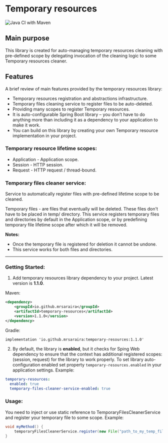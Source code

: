 # Temporary resources
![Java CI with Maven](https://github.com/mrsaraira/temporary-resources/workflows/Java%20CI%20with%20Maven/badge.svg?branch=master)
## Main purpose
This library is created for auto-managing temporary resources cleaning with pre-defined scope by delegating invocation
of the cleaning logic to some Temporary resources cleaner. 

## Features
A brief review of main features provided by the temporary resources library:
+ Temporary resources registration and abstractions infrastructure.
+ Temporary files cleaning service to register files to be auto-deleted.
+ Providing many scopes to register Temporary resources.
+ It is auto-configurable Spring Boot library – you don’t have to do anything more than including it as a dependency to
your application to make it work.
+ You can build on this library by creating your own Temporary resource implementation in your project.


### Temporary resource lifetime scopes:

* Application - Application scope.
* Session - HTTP session.
* Request - HTTP request / thread-bound.


### Temporary files cleaner service:
Service to automatically register files with pre-defined lifetime scope to be cleaned.

Temporary files - are files that eventually will be deleted. These files don't have to be placed in temp/ directory.
This service registers temporary files and directories by default in the Application scope, or by predefining temporary
file lifetime scope after which it will be removed.

**Notes:**
* Once the temporary file is registered for deletion it cannot be undone.<br>
* This service works for both files and directories.

---

### Getting Started:

1. Add temporary resources library dependency to your project. Latest version is **1.1.0**.

Maven:
```xml
<dependency>
    <groupId>io.github.mrsaraira</groupId>
    <artifactId>temporary-resources</artifactId>
    <version>1.1.0</version>
</dependency>
```

Gradle:
```
implementation 'io.github.mrsaraira:temporary-resources:1.1.0'
```

2. By default, the library is **enabled**, but it checks for Sping Web dependency to ensure that the context has additional
registered scopes: (session, request) for the library to work properly.
To set library auto-configuration enabled set property `temporary-resources.enabled` in your application
settings. Example:

```yaml
temporary-resources:
  enabled: true
  temporary-files-cleaner-service-enabled: true
```

### Usage:
You need to inject or use static reference to TemporaryFilesCleanerService and register your temporary file to some scope.
Example:
```java
void myMethod() {
    temporaryFilesCleanerService.register(new File("path_to_my_temp_file"), TemporaryResourceLifetimeScope.SESSION);
}
```
